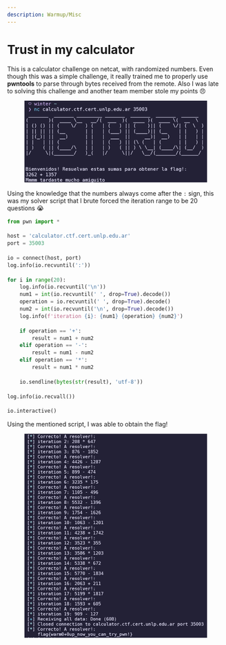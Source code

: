 ```yaml
---
description: Warmup/Misc
---
```


# Trust in my calculator

This is a calculator challenge on netcat, with randomized numbers. Even though this was a simple challenge, it really trained me to properly use **pwntools** to parse through bytes received from the remote. Also I was late to solving this challenge and another team member stole my points :angry:

<figure><img src="../../.gitbook/assets/Screenshot 2024-11-08 203256.png" alt=""><figcaption></figcaption></figure>

Using the knowledge that the numbers always come after the `:` sign, this was my solver script that I brute forced the iteration range to be 20 questions :sob:

```python
from pwn import *

host = 'calculator.ctf.cert.unlp.edu.ar'
port = 35003

io = connect(host, port)
log.info(io.recvuntil(':'))

for i in range(20):
    log.info(io.recvuntil('\n'))
    num1 = int(io.recvuntil(' ', drop=True).decode())
    operation = io.recvuntil(' ', drop=True).decode()
    num2 = int(io.recvuntil('\n', drop=True).decode())
    log.info(f'iteration {i}: {num1} {operation} {num2}')

    if operation == '+':
        result = num1 + num2
    elif operation == '-':
        result = num1 - num2
    elif operation == '*':
        result = num1 * num2

    io.sendline(bytes(str(result), 'utf-8'))

log.info(io.recvall())

io.interactive()
```

Using the mentioned script, I was able to obtain the flag!

<figure><img src="../../.gitbook/assets/Screenshot 2024-11-08 210131.png" alt=""><figcaption></figcaption></figure>
